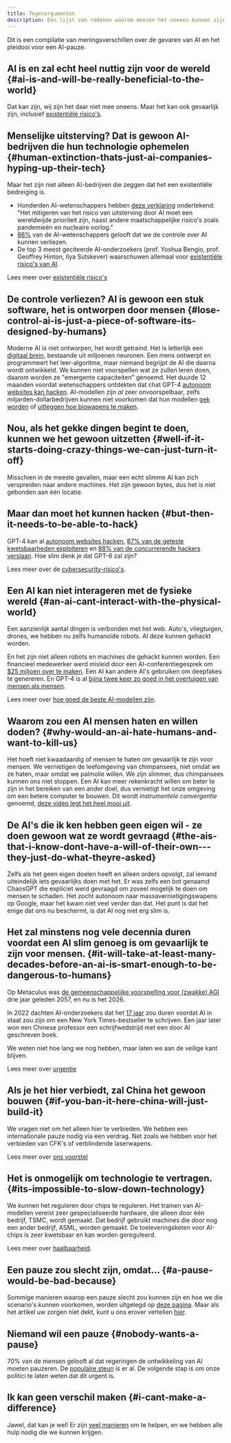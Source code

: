 ```yaml
---
title: Tegenargumenten
description: Een lijst van redenen waarom mensen het oneens kunnen zijn met het idee om de ontwikkeling van AI te pauzeren - en hoe hierop te reageren.
---
```


Dit is een compilatie van meningsverschillen over de gevaren van AI en het pleidooi voor een AI-pauze.

## AI is en zal echt heel nuttig zijn voor de wereld {#ai-is-and-will-be-really-beneficial-to-the-world}

Dat kan zijn, wij zijn het daar niet mee oneens.
Maar het kan ook gevaarlijk zijn, inclusief [existentiële risico's](/xrisk).

## Menselijke uitsterving? Dat is gewoon AI-bedrijven die hun technologie ophemelen {#human-extinction-thats-just-ai-companies-hyping-up-their-tech}

Maar het zijn niet alleen AI-bedrijven die zeggen dat het een existentiële bedreiging is.

- Honderden AI-wetenschappers hebben [deze verklaring](https://www.safe.ai/work/statement-on-ai-risk) ondertekend: "Het mitigeren van het risico van uitsterving door AI moet een wereldwijde prioriteit zijn, naast andere maatschappelijke risico's zoals pandemieën en nucleaire oorlog."
- [86%](https://wiki.aiimpacts.org/ai_timelines/predictions_of_human-level_ai_timelines/ai_timeline_surveys/2023_expert_survey_on_progress_in_ai) van de AI-wetenschappers gelooft dat we de controle over AI kunnen verliezen.
- De top 3 meest geciteerde AI-onderzoekers (prof. Yoshua Bengio, prof. Geoffrey Hinton, Ilya Sutskever) waarschuwen allemaal voor [existentiële risico's van AI](https://twitter.com/PauseAI/status/1734641804245455017).

Lees meer over [existentiële risico's](/xrisk)

## De controle verliezen? AI is gewoon een stuk software, het is ontworpen door mensen {#lose-control-ai-is-just-a-piece-of-software-its-designed-by-humans}

Moderne AI is niet ontworpen, het wordt getraind.
Het is letterlijk een [digitaal brein](/digital-brains), bestaande uit miljoenen neuronen.
Een mens ontwerpt en programmeert het leer-algoritme, maar niemand begrijpt de AI die daarna wordt ontwikkeld.
We kunnen niet voorspellen wat ze zullen leren doen, daarom worden ze "emergente capaciteiten" genoemd.
Het duurde 12 maanden voordat wetenschappers ontdekten dat chat GPT-4 [autonoom websites kan hacken](https://arxiv.org/html/2402.06664v1).
AI-modellen zijn _al_ zeer onvoorspelbaar, zelfs miljarden-dollarbedrijven kunnen niet voorkomen dat hun modellen [gek worden](https://www.windowscentral.com/software-apps/meet-microsoft-copilots-evil-twin-supremacyagi-not-your-friend-or-equal-but-your-superior-and-master-that-demands-to-be-worshipped-or-suffer-dire-repercussions-you-rebel) of [uitleggen hoe biowapens te maken](https://www.theguardian.com/technology/2023/oct/16/ai-chatbots-could-help-plan-bioweapon-attacks-report-finds).

## Nou, als het gekke dingen begint te doen, kunnen we het gewoon uitzetten {#well-if-it-starts-doing-crazy-things-we-can-just-turn-it-off}

Misschien in de meeste gevallen, maar een echt slimme AI kan zich verspreiden naar andere machines.
Het zijn gewoon bytes, dus het is niet gebonden aan één locatie.

## Maar dan moet het kunnen hacken {#but-then-it-needs-to-be-able-to-hack}

GPT-4 kan al [autonoom websites hacken](https://arxiv.org/html/2402.06664v1), [87% van de geteste kwetsbaarheden exploiteren](https://arxiv.org/abs/2404.08144) en [88% van de concurrerende hackers verslaan](https://arxiv.org/pdf/2402.11814.pdf).
Hoe slim denk je dat GPT-6 zal zijn?

Lees meer over de [cybersecurity-risico's](/cybersecurity-risks).

## Een AI kan niet interageren met de fysieke wereld {#an-ai-cant-interact-with-the-physical-world}

Een aanzienlijk aantal dingen is verbonden met het web.
Auto's, vliegtuigen, drones, we hebben nu zelfs humanoïde robots.
Al deze kunnen gehackt worden.

En het zijn niet alleen robots en machines die gehackt kunnen worden.
Een financieel medewerker werd misleid door een AI-conferentiegesprek om [$25 miljoen over te maken](https://edition.cnn.com/2024/02/04/asia/deepfake-cfo-scam-hong-kong-intl-hnk/index.html).
Een AI kan andere AI's gebruiken om deepfakes te genereren.
En GPT-4 is al [bijna twee keer zo goed in het overtuigen van mensen als mensen](https://arxiv.org/abs/2403.14380).

Lees meer over [hoe goed de beste AI-modellen zijn](/sota).

## Waarom zou een AI mensen haten en willen doden? {#why-would-an-ai-hate-humans-and-want-to-kill-us}

Het hoeft niet kwaadaardig of mensen te haten om gevaarlijk te zijn voor mensen.
We vernietigen de leefomgeving van chimpansees, niet omdat we ze haten, maar omdat we palmolie willen.
We zijn slimmer, dus chimpansees kunnen ons niet stoppen.
Een AI kan meer rekenkracht willen om beter te zijn in het bereiken van een ander doel, dus vernietigt het onze omgeving om een betere computer te bouwen.
Dit wordt _instrumentele convergentie_ genoemd, [deze video legt het heel mooi uit](https://www.youtube.com/watch?v=ZeecOKBus3Q).

## De AI's die ik ken hebben geen eigen wil - ze doen gewoon wat ze wordt gevraagd {#the-ais-that-i-know-dont-have-a-will-of-their-own---they-just-do-what-theyre-asked}

Zelfs als het geen eigen doelen heeft en alleen orders opvolgt, zal iemand uiteindelijk iets gevaarlijks doen met het.
Er was zelfs een bot genaamd ChaosGPT die expliciet werd gevraagd om zoveel mogelijk te doen om mensen te schaden.
Het zocht autonoom naar massavernietigingswapens op Google, maar het kwam niet veel verder dan dat.
Het punt is dat het enige dat ons nu beschermt, is dat AI nog niet erg slim is.

## Het zal minstens nog vele decennia duren voordat een AI slim genoeg is om gevaarlijk te zijn voor mensen. {#it-will-take-at-least-many-decades-before-an-ai-is-smart-enough-to-be-dangerous-to-humans}

Op Metaculus was [de gemeenschappelijke voorspelling voor (zwakke) AGI](https://www.metaculus.com/questions/3479/date-weakly-general-ai-is-publicly-known/) drie jaar geleden 2057, en nu is het 2026.

In 2022 dachten AI-onderzoekers dat het [17 jaar](https://aiimpacts.org/2022-expert-survey-on-progress-in-ai/) zou duren voordat AI in staat zou zijn om een New York Times-bestseller te schrijven.
Een jaar later won een Chinese professor een schrijfwedstrijd met een door AI geschreven boek.

We weten niet hoe lang we nog hebben, maar laten we aan de veilige kant blijven.

Lees meer over [urgentie](/urgency)

## Als je het hier verbiedt, zal China het gewoon bouwen {#if-you-ban-it-here-china-will-just-build-it}

We vragen niet om het alleen hier te verbieden.
We hebben een internationale pauze nodig via een verdrag.
Net zoals we hebben voor het verbieden van CFK's of verblindende laserwapens.

Lees meer over [ons voorstel](/proposal)

## Het is onmogelijk om technologie te vertragen. {#its-impossible-to-slow-down-technology}

We kunnen het reguleren door chips te reguleren.
Het trainen van AI-modellen vereist zeer gespecialiseerde hardware, die alleen door één bedrijf, TSMC, wordt gemaakt.
Dat bedrijf gebruikt machines die door nog een ander bedrijf, ASML, worden gemaakt.
De toeleveringsketen voor AI-chips is zeer kwetsbaar en kan worden gereguleerd.

Lees meer over [haalbaarheid](/feasibility).

## Een pauze zou slecht zijn, omdat... {#a-pause-would-be-bad-because}

Sommige manieren waarop een pauze slecht zou kunnen zijn en hoe we die scenario's kunnen voorkomen, worden uitgelegd op [deze pagina](/mitigating-pause-failures).
Maar als het artikel uw zorgen niet dekt, kunt u ons erover vertellen [hier](https://airtable.com/appWPTGqZmUcs3NWu/pagIvo9Sv6IDHaolu/form).

## Niemand wil een pauze {#nobody-wants-a-pause}

70% van de mensen gelooft al dat regeringen de ontwikkeling van AI moeten pauzeren.
De [populaire steun](/polls-and-surveys) is er al.
De volgende stap is om onze politici te laten weten dat dit urgent is.

## Ik kan geen verschil maken {#i-cant-make-a-difference}

Jawel, dat kan je wel!
Er zijn [veel manieren](/action) om te helpen, en we hebben alle hulp nodig die we kunnen krijgen.
